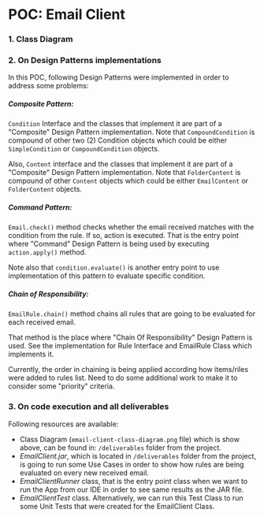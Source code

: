 # POC: Email Client

### 1. Class Diagram



### 2. On Design Patterns implementations

In this POC, following Design Patterns were implemented in order to address some problems:

##### Composite Pattern:   
`Condition` Interface and the classes that implement it are part of a "Composite" Design Pattern implementation. Note that `CompoundCondition` is compound of other two (2) Condition objects which could be either `SimpleCondition` or `CompoundCondition` objects.

Also, `Content` interface and the classes that implement it are part of a "Composite" Design Pattern implementation. Note that `FolderContent` is compound of other `Content` objects which could be either `EmailContent` or `FolderContent` objects.

##### Command Pattern:
`Email.check()` method checks whether the email received matches with the condition from the rule. If so, action is executed. That is the entry point where "Command" Design Pattern is being used by executing `action.apply()`
method.

Note also that `condition.evaluate()` is another entry point to use implementation of this pattern to evaluate specific condition.

   
##### Chain of Responsibility:   
`EmailRule.chain()` method chains all rules that are going to be evaluated for each received email.

That method is the place where "Chain Of Responsibility" Design Pattern is used. See the implementation for Rule Interface and EmailRule Class which implements it.

Currently, the order in chaining is being applied according how items/riles were added to rules list. Need to do some additional work to make it to consider some "priority" criteria.
 
### 3. On code execution and all deliverables

Following resources are available:
- Class Diagram (`email-client-class-diagram.png` file) which is show above, can be found in: `/deliverables` folder from the project.
- _EmailClient.jar_, which is located in `/deliverables` folder from the project, is going to run some Use Cases in order to show how rules are being evaluated on every new received email.
- _EmailClientRunner_ class, that is the entry point class when we want to run the App from our IDE in order to see same results as the JAR file.
- _EmailClientTest_ class. Alternatively, we can run this Test Class to run some Unit Tests that were created for the EmailClient Class.  
